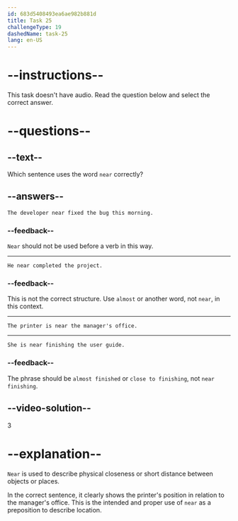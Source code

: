 ```yaml
---
id: 683d5408493ea6ae982b881d
title: Task 25
challengeType: 19
dashedName: task-25
lang: en-US
---
```


# --instructions--

This task doesn't have audio. Read the question below and select the correct answer.

# --questions--

## --text--

Which sentence uses the word `near` correctly?

## --answers--

`The developer near fixed the bug this morning.`

### --feedback--

`Near` should not be used before a verb in this way.

---

`He near completed the project.`

### --feedback--

This is not the correct structure. Use `almost` or another word, not `near`, in this context.

---

`The printer is near the manager's office.`

---

`She is near finishing the user guide.`

### --feedback--

The phrase should be `almost finished` or `close to finishing`, not `near finishing`.

## --video-solution--

3

# --explanation--

`Near` is used to describe physical closeness or short distance between objects or places.

In the correct sentence, it clearly shows the printer's position in relation to the manager's office. This is the intended and proper use of `near` as a preposition to describe location.
